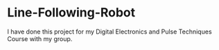 # Line-Following-Robot
I have done this project for my Digital Electronics and Pulse Techniques Course with my group.

